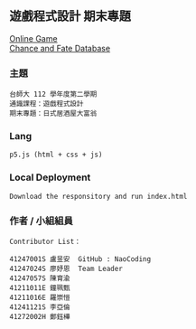 ## 遊戲程式設計 期末專題 
[Online Game](https://naocoding.github.io/NTNU_GameProgramming_FinalProject/) <br>
[Chance and Fate Database](https://naocoding.github.io/NTNU_GameProgramming_FinalProject/question/change_fate.json)

### 主題
```
台師大 112 學年度第二學期
通識課程：遊戲程式設計
期末專題：日式居酒屋大富翁
```
### Lang
```
p5.js (html + css + js) 
```
### Local Deployment
```
Download the responsitory and run index.html
```

### 作者 / 小組組員
```
Contributor List：

41247001S 盧昱安  GitHub : NaoCoding
41247024S 廖妤恩  Team Leader
41247057S 陳育渝
41211011E 鐘珮甄
41211016E 羅崇愷
41241121S 李亞倫
41272002H 鄭鈺樺
```
